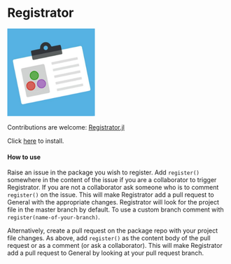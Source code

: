 # Registrator

<img src="julia_id.jpg" alt="logo" style="width:200px;"/>

Contributions are welcome: [Registrator.jl](https://github.com/JuliaComputing/Registrator.jl)

Click [here](https://github.com/apps/registratortest/installations/new) to install.

#### How to use

Raise an issue in the package you wish to register. Add `register()` somewhere in the content of the issue if you are a collaborator to trigger Registrator. If you are not a collaborator ask someone who is to comment `register()` on the issue. This will make Registrator add a pull request to General with the appropriate changes. Registrator will look for the project file in the master branch by default. To use a custom branch comment with `register(name-of-your-branch)`.

Alternatively, create a pull request on the package repo with your project file changes. As above, add `register()` as the content body of the pull request or as a comment (or ask a collaborator). This will make Registrator add a pull request to General by looking at your pull request branch.
